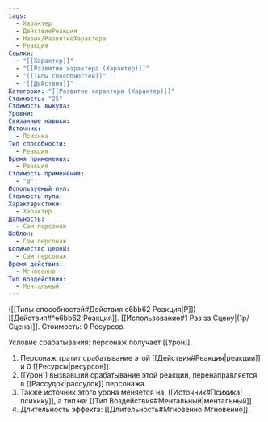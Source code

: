 ```yaml
---
tags:
  - Характер
  - ДействиеРеакция
  - Навык/РазвитиеХарактера
  - Реакция
Ссылки:
  - "[[Характер]]"
  - "[[Развитие характера (Характер)]]"
  - "[[Типы способностей]]"
  - "[[Действия]]"
Категория: "[[Развитие характера (Характер)]]"
Стоимость: "25"
Стоимость выкупа: 
Уровни: 
Связанные навыки: 
Источник:
  - Психика
Тип способности:
  - Реакция
Время применения:
  - Реакция
Стоимость применения:
  - "0"
Используемый пул: 
Стоимость пула: 
Характеристики:
  - Характер
Дальность:
  - Сам персонаж
Шаблон:
  - Сам персонаж
Количество целей:
  - Сам персонаж
Время действия:
  - Мгновенно
Тип воздействия:
  - Ментальный
---
```

([[Типы способностей#Действия e6bb62 Реакция|Р]]) [[Действия#^e6bb62|Реакция]]. [[Использование#1 Раз за Сцену|(1р/Сцена)]]. Стоимость: 0 Ресурсов.

Условие срабатывания: персонаж получает [[Урон]].

1. Персонаж тратит срабатывание этой [[Действия#Реакция|реакции]] и 0 [[Ресурсы|ресурсов]].  
2. [[Урон]] вызвавший срабатывание этой реакции, перенаправляется в [[Рассудок|рассудок]] персонажа. 
3. Также источник этого урона меняется на: [[Источник#Психика|психику]], а тип на: [[Тип Воздействия#Ментальный|ментальный]]. 
4. Длительность эффекта: [[Длительность#Мгновенно|Мгновенно]].